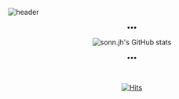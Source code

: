 ![header](https://capsule-render.vercel.app/api?type=slice&height=250&text=sonn.jh&fontSize=65&desc=Java,%20Spring,%20jQuery,%20Vue.js%20&descSize=16&fontAlign=75&descAlign=75&fontAlignY=28&descAlignY=44&rotate=16.4&color=C6F7E9&fontColor=424242)

<p align="center"><b>•••</b></p>

<div align="center">
  
  ![sonn.jh's GitHub stats](https://github-readme-stats.vercel.app/api?username=sonnjh&show_icons=true&title_color=42C9A8&text_color=424242&icon_color=42C9A8&hide_border=true&count_private=true)
  
  <p><b>•••</b></p>
  <br>
  
  [![Hits](https://hits.seeyoufarm.com/api/count/incr/badge.svg?url=https%3A%2F%2Fgithub.com%2Fsonnjh&count_bg=%23E1E1E1&title_bg=%237BF7D5&icon=github.svg&icon_color=%23FFFFFF&title=views&edge_flat=false)](https://hits.seeyoufarm.com)
</div>
